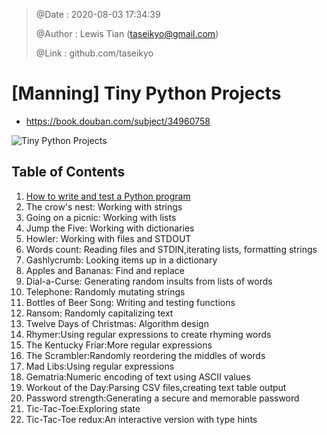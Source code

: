 > @Date    : 2020-08-03 17:34:39
>
> @Author  : Lewis Tian (taseikyo@gmail.com)
>
> @Link    : github.com/taseikyo

# [Manning] Tiny Python Projects

- https://book.douban.com/subject/34960758

<img src="https://images.manning.com/360/480/resize/book/b/59c1ef8-8b3a-4bce-afe3-c9e62524ba8e/Youens-Clark-TPP-HI.png" title="Tiny Python Projects" alt="Tiny Python Projects">

## Table of Contents

1. [How to write and test a Python program](src/01.how-to-write-and-test-a-python-program.md)
2. The crow's nest: Working with strings
3. Going on a picnic: Working with lists
4. Jump the Five: Working with dictionaries
5. Howler: Working with files and STDOUT
6. Words count: Reading files and STDIN,iterating lists, formatting strings
7. Gashlycrumb: Looking items up in a dictionary
8. Apples and Bananas: Find and replace
9. Dial-a-Curse: Generating random insults from lists of words
10. Telephone: Randomly mutating strings
11. Bottles of Beer Song: Writing and testing functions
12. Ransom: Randomly capitalizing text
13. Twelve Days of Christmas: Algorithm design
14. Rhymer:Using regular expressions to create rhyming words
15. The Kentucky Friar:More regular expressions
16. The Scrambler:Randomly reordering the middles of words
17. Mad Libs:Using regular expressions
18. Gematria:Numeric encoding of text using ASCII values
19. Workout of the Day:Parsing CSV files,creating text table output
20. Password strength:Generating a secure and memorable password
21. Tic-Tac-Toe:Exploring state
22. Tic-Tac-Toe redux:An interactive version with type hints
